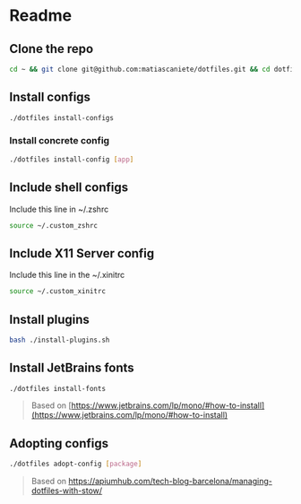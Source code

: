 # Readme

## Clone the repo

```sh
cd ~ && git clone git@github.com:matiascaniete/dotfiles.git && cd dotfiles
```

## Install configs

```sh
./dotfiles install-configs
```

### Install concrete config

```sh
./dotfiles install-config [app]
```

## Include shell configs

Include this line in ~/.zshrc

```sh
source ~/.custom_zshrc
```

## Include X11 Server config

Include this line in the ~/.xinitrc

```sh
source ~/.custom_xinitrc
```

## Install plugins

```sh
bash ./install-plugins.sh
```

## Install JetBrains fonts

```sh
./dotfiles install-fonts
```

> Based on [https://www.jetbrains.com/lp/mono/#how-to-install](https://www.jetbrains.com/lp/mono/#how-to-install)

## Adopting configs

```sh
./dotfiles adopt-config [package]
```

> Based on https://apiumhub.com/tech-blog-barcelona/managing-dotfiles-with-stow/
